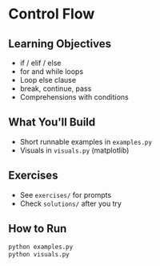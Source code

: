 # Control Flow

## Learning Objectives
- if / elif / else
- for and while loops
- Loop else clause
- break, continue, pass
- Comprehensions with conditions

## What You'll Build
- Short runnable examples in `examples.py`
- Visuals in `visuals.py` (matplotlib)

## Exercises
- See `exercises/` for prompts
- Check `solutions/` after you try

## How to Run
```bash
python examples.py
python visuals.py
```
